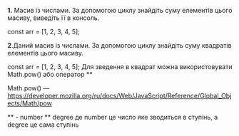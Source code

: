 **1.** Масив із числами. За допомогою циклу знайдіть суму елементів цього масиву, виведіть її в консоль.

const arr = [1, 2, 3, 4, 5];

**2**.Даний масив із числами. За допомогою циклу знайдіть суму квадратів елементів цього масиву.

const arr = [1, 2, 3, 4, 5];
Для зведення в квадрат можна використовувати Math.pow() або оператор **

Math.pow() — https://developer.mozilla.org/ru/docs/Web/JavaScript/Reference/Global_Objects/Math/pow

** - number ** degree де number це число яке зводиться в ступінь, а degree це сама ступінь
